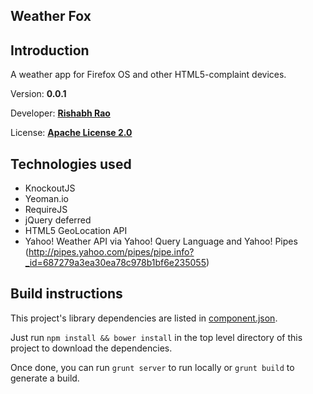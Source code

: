 Weather Fox
-----------

## Introduction

A weather app for Firefox OS and other HTML5-complaint devices.

Version: **0.0.1**

Developer: **[Rishabh Rao](http://rishabhsrao.github.com)**

License: **[Apache License 2.0](/rishabhsrao/weather-fox/blob/master/LICENSE.md)**

## Technologies used

* KnockoutJS
* Yeoman.io
* RequireJS
* jQuery deferred
* HTML5 GeoLocation API
* Yahoo! Weather API via Yahoo! Query Language and Yahoo! Pipes (http://pipes.yahoo.com/pipes/pipe.info?_id=687279a3ea30ea78c978b1bf6e235055)

## Build instructions

This project's library dependencies are listed in [component.json](world-clock-and-weather/blob/master/component.json).

Just run `npm install && bower install` in the top level directory of this project to download the dependencies.

Once done, you can run `grunt server` to run locally or `grunt build` to generate a build.